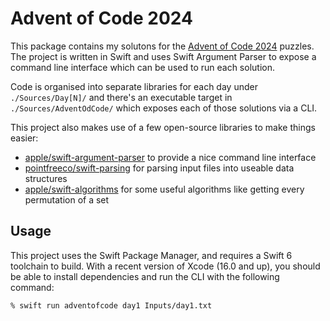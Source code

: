 # Advent of Code 2024

This package contains my solutons for the [Advent of Code 2024](https://adventofcode.com/2024) puzzles. The project is written in Swift and uses Swift Argument Parser to expose a command line interface which can be used to run each solution.

Code is organised into separate libraries for each day under `./Sources/Day[N]/` and there's an executable target in `./Sources/AdventOdCode/` which exposes each of those solutions via a CLI.

This project also makes use of a few open-source libraries to make things easier:

- [apple/swift-argument-parser](https://github.com/apple/swift-argument-parser) to provide a nice command line interface
- [pointfreeco/swift-parsing](https://github.com/pointfreeco/swift-parsing) for parsing input files into useable data structures
- [apple/swift-algorithms](https://github.com/apple/swift-algorithms) for some useful algorithms like getting every permutation of a set

## Usage

This project uses the Swift Package Manager, and requires a Swift 6 toolchain to build. With a recent version of Xcode (16.0 and up), you should be able to install dependencies and run the CLI with the following command:

```shell
% swift run adventofcode day1 Inputs/day1.txt
```
